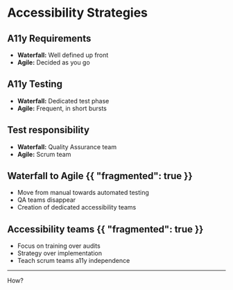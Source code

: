 # Accessibility Strategies

## A11y Requirements
- **Waterfall:** Well defined up front
- **Agile:** Decided as you go

## A11y Testing
- **Waterfall:** Dedicated test phase
- **Agile:** Frequent, in short bursts

## Test responsibility
- **Waterfall:** Quality Assurance team
- **Agile:** Scrum team

## Waterfall to Agile {{ "fragmented": true }}
- Move from manual towards automated testing
- QA teams disappear
- Creation of dedicated accessibility teams

## Accessibility teams {{ "fragmented": true }}
- Focus on training over audits
- Strategy over implementation
- Teach scrum teams a11y independence

---
How?
